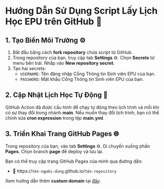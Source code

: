 # **Hướng Dẫn Sử Dụng Script Lấy Lịch Học EPU trên GitHub** 📅

## 1. Tạo Biến Môi Trường ⚙️

1. Bắt đầu bằng cách **fork repository** chứa script từ GitHub.
2. Trong repository của bạn, truy cập tab **Settings** ⚙️.
   Chọn **Secrets** từ menu bên trái.
   Nhấp vào **New repository secret**.
3. Tạo hai secrets:
   - `USERNAME`: Tên đăng nhập Cổng Thông tin Sinh viên EPU của bạn.
   - `PASSWORD`: Mật khẩu Cổng Thông tin Sinh viên EPU của bạn.

## 2. Cập Nhật Lịch Học Tự Động 🔄

GitHub Action đã được cấu hình để chạy tự động theo lịch trình và mỗi khi có sự thay đổi trong nhánh **main**. Nếu muốn thay đổi lịch trình, bạn có thể chỉnh sửa **cron expression** trong tệp **main.yml**.

## 3. Triển Khai Trang GitHub Pages 🌐

Trong repository của bạn, vào tab **Settings** ⚙️.
Di chuyển xuống phần **Pages**.
Chọn branch **page** để deploy và lưu lại.

Bạn có thể truy cập trang GitHub Pages của mình qua đường dẫn:

- 🔗 https://`tên-người-dùng`.github.io/`tên-repository`

Xem hướng dẫn thêm **custom domain** tại [đây](https://docs.github.com/en/pages/configuring-a-custom-domain-for-your-github-pages-site).
